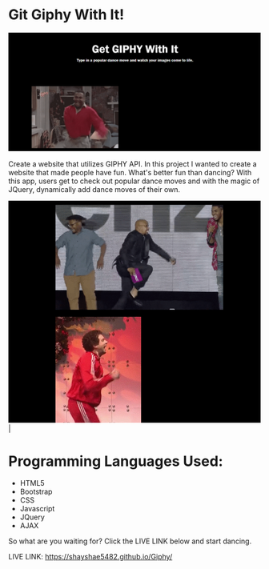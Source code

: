 # Git Giphy With It!

![](https://github.com/shayshae5482/Giphy/blob/master/assets/images/giphy-readme.PNG)

Create a website that utilizes GIPHY API. In this project I wanted to create a website that made people have fun. What's better fun than dancing? With this app, users get to check out popular dance moves and with the magic of JQuery, dynamically add dance moves of their own. 


![](https://github.com/shayshae5482/Giphy/blob/master/assets/images/running-man-giphy.PNG)|

# Programming Languages Used:
* HTML5
* Bootstrap
* CSS
* Javascript
* JQuery
* AJAX

So what are you waiting for? Click the LIVE LINK below and start dancing. 

LIVE LINK: https://shayshae5482.github.io/Giphy/
